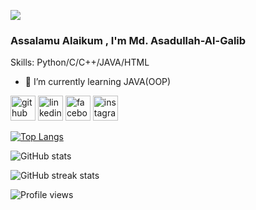 ![](https://scontent.fdac116-1.fna.fbcdn.net/v/t1.6435-9/242198606_1291874121225564_2975114413354283236_n.jpg?_nc_cat=101&ccb=1-5&_nc_sid=09cbfe&_nc_ohc=18MOuxlqW-kAX-ntS4j&_nc_ht=scontent.fdac116-1.fna&oh=90262860c223b5f7b9a9282eae6d8e1b&oe=618CCA90)
### Assalamu Alaikum , I'm Md. Asadullah-Al-Galib



Skills: Python/C/C++/JAVA/HTML

- 🌱 I’m currently learning JAVA(OOP) 


[<img src='https://cdn.jsdelivr.net/npm/simple-icons@3.0.1/icons/github.svg' alt='github' height='40'>](https://github.com/Galib3o3)  [<img src='https://cdn.jsdelivr.net/npm/simple-icons@3.0.1/icons/linkedin.svg' alt='linkedin' height='40'>](https://www.linkedin.com/in/https://www.linkedin.com/in/asadullah-al-galib-6662b0198?fbclid=IwAR3aaKYWVtfvw-b7R2seVqUbdeQo86nHGnf7HgK7sgv-g36SddQ_0wF0blw/)  [<img src='https://cdn.jsdelivr.net/npm/simple-icons@3.0.1/icons/facebook.svg' alt='facebook' height='40'>](https://www.facebook.com/https://www.facebook.com/GalluXman303/)  [<img src='https://cdn.jsdelivr.net/npm/simple-icons@3.0.1/icons/instagram.svg' alt='instagram' height='40'>](https://www.instagram.com/https://www.instagram.com/_asadullah_al_galib/?fbclid=IwAR1Gujk3L7kJu3svQSFy7ro2v3v-jAni_bUT1Fjk9z67CaKm7g9850REXSQ/)  


[![Top Langs](https://github-readme-stats.vercel.app/api/top-langs/?username=Galib3o3)](https://github.com/anuraghazra/github-readme-stats)

![GitHub stats](https://github-readme-stats.vercel.app/api?username=Galib3o3&show_icons=true)  

![GitHub streak stats](https://github-readme-streak-stats.herokuapp.com/?user=Galib3o3)  

![Profile views](https://gpvc.arturio.dev/Galib3o3)  

